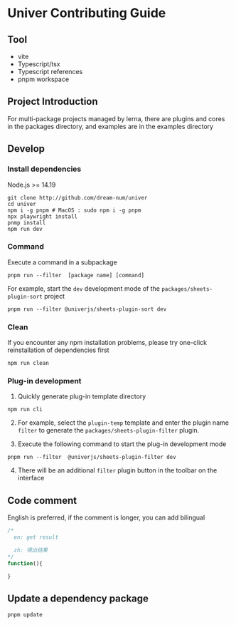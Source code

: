 # Univer Contributing Guide

## Tool

-   vite
-   Typescript/tsx
-   Typescript references
-   pnpm workspace

## Project Introduction

For multi-package projects managed by lerna, there are plugins and cores in the packages directory, and examples are in the examples directory

## Develop

### Install dependencies

Node.js >= 14.19

```shell
git clone http://github.com/dream-num/univer
cd univer
npm i -g pnpm # MacOS : sudo npm i -g pnpm
npx playwright install
pnmp install
npm run dev
```

### Command

Execute a command in a subpackage

```shell
pnpm run --filter  [package name] [command]
```

For example, start the `dev` development mode of the `packages/sheets-plugin-sort` project

```shell
pnpm run --filter @univerjs/sheets-plugin-sort dev

```

### Clean

If you encounter any npm installation problems, please try one-click reinstallation of dependencies first

```shell
npm run clean
```

### Plug-in development

1. Quickly generate plug-in template directory

```shell
npm run cli
```

2. For example, select the `plugin-temp` template and enter the plugin name `filter` to generate the `packages/sheets-plugin-filter` plugin.

3. Execute the following command to start the plug-in development mode

```shell
pnpm run --filter  @univerjs/sheets-plugin-filter dev
```

4. There will be an additional `filter` plugin button in the toolbar on the interface

## Code comment

English is preferred, if the comment is longer, you can add bilingual

```js
/*
  en: get result

  zh: 得出结果
*/
function(){

}
```

## Update a dependency package

```shell
pnpm update
```
